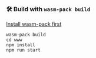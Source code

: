 ### 🛠️ Build with `wasm-pack build`

[Install wasm-pack first](https://rustwasm.github.io/wasm-pack/installer/)

```
wasm-pack build
cd www
npm install
npm run start
```


